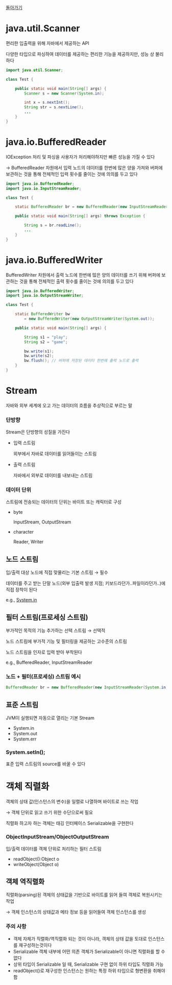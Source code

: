 [돌아가기](./README.md)

# java.util.Scanner

편리한 입출력을 위해 자바에서 제공하는 API

다양한 타입으로 파싱하여 데이터를 제공하는 편리한 기능을 제공하지만, 성능 상 불리하다

```java
import java.util.Scanner;

class Test {

	public static void main(String[] args) {
		Scanner s = new Scanner(System.in);

		int x = s.nextInt();
		String str = s.nextLine();
		...
	}
}
```

# java.io.BufferedReader

IOException 처리 및 파싱을 사용자가 처리해야하지만 빠른 성능을 가질 수 있다

→ BufferedReader 차원에서 입력 노드의 데이터를 한번에 많은 양을 가져와 버퍼에 보관하는 것을 통해 전체적인 입력 횟수를 줄이는 것에 의의를 두고 있다

```java
import java.io.BufferedReader;
import java.io.InputStreamReader;

class Test {

	static BufferedReader br = new BufferedReader(new InputStreamReader(System.in));

	public static void main(String[] args) throws Exception {

		String s = br.readLine();
		...
	}
}
```

# java.io.BufferedWriter

BufferedWriter 차원에서 출력 노드에 한번에 많은 양의 데이터를 쓰기 위해 버퍼에 보관하는 것을 통해 전체적인 출력 횟수를 줄이는 것에 의의를 두고 있다

```java
import java.io.BufferedWriter;
import java.io.OutputStreamWriter;

class Test {

	static BufferedWriter bw
		= new BufferedWriter(new OutputStreamWriter(System.out));

	public static void main(String[] args) {

		String s1 = "play";
		String s2 = "game";

		bw.write(s1);
		bw.write(s2);
		bw.flush(); // 버퍼에 저장된 데이터 한번에 출력 노드로 출력
	}
}
```

# **Stream**

자바와 외부 세계에 오고 가는 데이터의 흐름을 추상적으로 부르는 말

### **단방향**

Stream은 단방향의 성질을 가진다

- 입력 스트림

    외부에서 자바로 데이터를 읽어들이는 스트림

- 출력 스트림

    자바에서 외부로 데이터를 내보내는 스트림

### **데이터 단위**

스트림에 전송되는 데이터의 단위는 바이트 또는 캐릭터로 구성

- byte

    InputStream, OutputStream

- character

    Reader, Writer

## **노드 스트림**

입/출력 대상 노드에 직접 맞물리는 기본 스트림 → 필수

데이터를 주고 받는 단말 노드(외부 입출력 발생 지점; 키보드라던가..파일이라던가..)에 직접 장착이 된다

e.g., [System.in](http://system.in/)

## **필터 스트림(프로세싱 스트림)**

부가적인 목적의 기능 추가하는 선택 스트림 → 선택적

노드 스트림에 부가적 기능 및 필터링을 제공하는 고수준의 스트림

노드 스트림을 인자로 입력 받아 부착된다

e.g., BufferedReader, InputStreamReader

### **노드 + 필터(프로세싱) 스트림 예시**

```java
BufferedReader br = new BufferedReader(new InputStreamReader(System.in));
```

## **표준 스트림**

JVM이 실행되면 자동으로 열리는 기본 Stream

- System.in
- System.out
- System.err

### **System.setIn();**

표준 입력 스트림의 source를 바꿀 수 있다

# 객체 직렬화

객체의 상태 값(인스턴스의 변수)을 일렬로 나열하며 바이트로 쓰는 작업

→ 객체 단위로 읽고 쓰기 위한 수단으로써 필요

직렬화 하고자 하는 객체는 태깅 인터페이스 Serializable을 구현한다

### ObjectInputStream/ObjectOutputStream

입/출력 데이터를 객체 단위로 처리하는 필터 스트림

- readObject():Object o
- writeObject(Object o)

## 객체 역직렬화

직렬화(parsing)된 객체의 상태값을 기반으로 바이트를 읽어 들여 객체로 복원시키는 작업

→ 객체 인스턴스의 상태값과 메타 정보 등을 읽어들여 객체 인스턴스를 생성

### 주의 사항

- 객체 자체가 직렬화/역직렬화 되는 것이 아니라, 객체의 상태 값을 토대로 인스턴스를 재구성하는것이다
- Serializable 객체 내부에 어떤 의존 객체가 Serializable이 아니면 직렬화를 할 수 없다
- 상위 타입이 Serializable 일 때, Serializable 구현 없이 하위 타입도 직렬화 가능
- readObject()로 재구성한 인스턴스는 원하는 특정 하위 타입으로 형변환을 취해야 함
